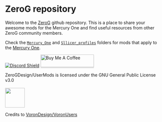 # ZeroG repository


Welcome to the [ZeroG](https://github.com/ZeroGDesign/Mercury) github repository. This is a place to share your awesome mods for the Mercury One and find useful resources from other ZeroG community members.

Check the  [`Mercury_One`](https://github.com/ZeroGDesign/UserMods/Mercury_One)  and [`Sllicer_profiles`](https://github.com/ZeroGDesign/UserMods/Sllicer_profiles)  folders for mods that apply to the [Mercury One](https://zerogdesign.github.io/index.html).

<a href="https://discord.com/invite/gzJP2s8" target="_blank">![Discord Shield](https://discord.com/api/guilds/747612067951018075/widget.png?style=banner2)</a>
<a href="https://www.buymeacoffee.com/dutchdude" target="_blank"><img src="https://www.buymeacoffee.com/assets/img/custom_images/orange_img.png" alt="Buy Me A Coffee" style="height: 41px !important;width: 174px !important;box-shadow: 0px 3px 2px 0px rgba(190, 190, 190, 0.5) !important;-webkit-box-shadow: 0px 3px 2px 0px rgba(190, 190, 190, 0.5) !important;" ></a>

ZeroGDesign/UserMods is licensed under the
GNU General Public License v3.0<br><br>
<img src="https://github.com/ZeroGDesign/Mercury/raw/main/Renders/Logo.png" width="64">

Credits to [VoronDesign/VoronUsers](https://github.com/VoronDesign/VoronUsers)